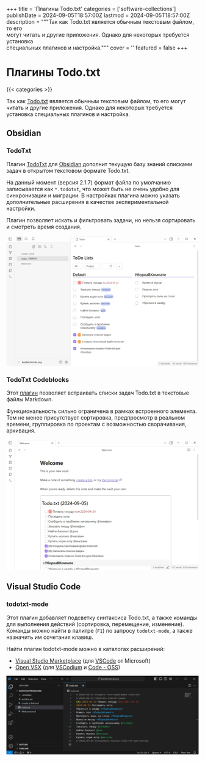 +++
title = 'Плагины Todo.txt'
categories = ['software-collections']
publishDate = 2024-09-05T18:57:00Z
lastmod = 2024-09-05T18:57:00Z
description = """Так как Todo.txt является обычным текстовым файлом, то его \
могут читать и другие приложения. Однако для некоторых требуется установка \
специальных плагинов и настройка."""
cover = ''
featured = false
+++

# Плагины Todo.txt
{{< categories >}}

Так как [Todo.txt](/wiki/todo-txt) является обычным текстовым файлом, то его
могут читать и другие приложения. Однако для некоторых требуется установка
специальных плагинов и настройка.

## Obsidian

### TodoTxt

Плагин [TodoTxt](https://github.com/mvgrimes/obsidian-todotxt-plugin#readme) для
[Obsidian](https://obsidian.md) дополнит текущую базу знаний списками задач в
открытом текстовом формате Todo.txt.

На данный момент (версия 2.1.7) формат файла по умолчанию записывается как
`*.todotxt`, что может быть не очень удобно для синхронизации и миграции. В
настройках плагина можно указать дополнительные расширения в качестве
экспериментальной настройки.

Плагин позволяет искать и фильтровать задачи, но нельзя сортировать и смотреть
время создания.

![Плагин Todo.txt для Obsidian](obsidian-todotxt.webp)

### TodoTxt Codeblocks

Этот
[плагин](https://github.com/benjamonnguyen/obsidian-todotxt-codeblocks#readme)
позволяет встраивать списки задач Todo.txt в текстовые файлы Markdown.

Функциональность сильно ограничена в рамках встроенного элемента. Тем не менее
присутствует сортировка, предпросмотр в реальном времени, группировка по
проектам с возможностью сворачивания, архивация.

![Плагин Todo.txt для Obsidian](obsidian-todotxt-codeblocks.webp)

## Visual Studio Code

### todotxt-mode

Этот плагин добавляет подсветку синтаксиса Todo.txt, а также команды для
выполнения действий (сортировка, перемещение, изменение). Команды можно найти
в палитре (`F1`) по запросу `todotxt-mode`, а также назначить им сочетания
клавиш.

Найти плагин todotxt-mode можно в каталогах расширений:
- [Visual Studio Marketplace](https://marketplace.visualstudio.com/items?itemName=davraamides.todotxt-mode)
(для [VSCode] от Microsoft)
- [Open VSX](https://open-vsx.org/extension/davraamides/todotxt-mode)
(для [VSCodium] и [Code - OSS])

[VSCode]: https://code.visualstudio.com
[VSCodium]: https://vscodium.com
[Code - OSS]: https://github.com/microsoft/vscode

![Плагин todotxt-mode для Visual Studio Code](vscode-todotxt-mode.webp)
